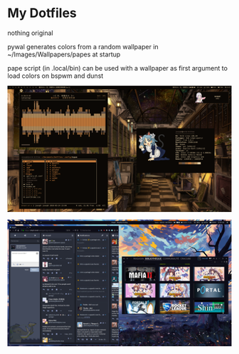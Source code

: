 # My Dotfiles

nothing original

pywal generates colors from a random wallpaper in ~/Images/Wallpapers/papes at startup

pape script (in .local/bin) can be used with a wallpaper as first argument to load colors on bspwm and dunst

![img](scrot_1.png)

![img](scrot_2.png)



